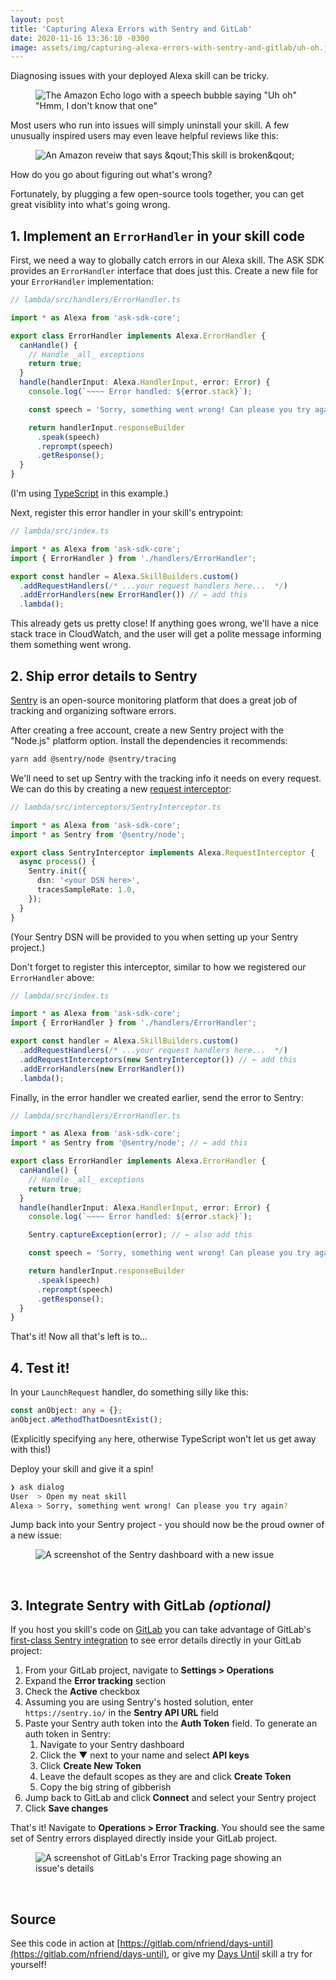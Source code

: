 ```yaml
---
layout: post
title: 'Capturing Alexa Errors with Sentry and GitLab'
date: 2020-11-16 13:36:10 -0300
image: assets/img/capturing-alexa-errors-with-sentry-and-gitlab/uh-oh.jpg
---
```


Diagnosing issues with your deployed Alexa skill can be tricky.

<figure>
    <img src="{{ 'assets/img/capturing-alexa-errors-with-sentry-and-gitlab/uh-oh.jpg' | relative_url }}" alt="The Amazon Echo logo with a speech bubble saying &quot;Uh oh&quot;" />
    <figcaption>"Hmm, I don't know that one"</figcaption>
</figure>

Most users who run into issues will simply uninstall your skill. A few unusually
inspired users may even leave helpful reviews like this:

<figure>
    <img class="bordered" src="{{ 'assets/img/capturing-alexa-errors-with-sentry-and-gitlab/this-skill-is-broken.png' | relative_url }}" alt="An Amazon reveiw that says &qout;This skill is broken&qout;" />
</figure>

How do you go about figuring out what's wrong?

Fortunately, by plugging a few open-source tools together, you can get great visiblity into what's going wrong.

## 1. Implement an `ErrorHandler` in your skill code

First, we need a way to globally catch errors in our Alexa skill. The ASK SDK
provides an `ErrorHandler` interface that does just this. Create a new file for
your `ErrorHandler` implementation:

```ts
// lambda/src/handlers/ErrorHandler.ts

import * as Alexa from 'ask-sdk-core';

export class ErrorHandler implements Alexa.ErrorHandler {
  canHandle() {
    // Handle _all_ exceptions
    return true;
  }
  handle(handlerInput: Alexa.HandlerInput, error: Error) {
    console.log(`~~~~ Error handled: ${error.stack}`);

    const speech = 'Sorry, something went wrong! Can please you try again?';

    return handlerInput.responseBuilder
      .speak(speech)
      .reprompt(speech)
      .getResponse();
  }
}
```

(I'm using [TypeScript](https://www.typescriptlang.org/) in this example.)

Next, register this error handler in your skill's entrypoint:

```ts
// lambda/src/index.ts

import * as Alexa from 'ask-sdk-core';
import { ErrorHandler } from './handlers/ErrorHandler';

export const handler = Alexa.SkillBuilders.custom()
  .addRequestHandlers(/* ...your request handlers here...  */)
  .addErrorHandlers(new ErrorHandler()) // ← add this
  .lambda();
```

This already gets us pretty close! If anything goes wrong, we'll have a nice
stack trace in CloudWatch, and the user will get a polite message informing them
something went wrong.

## 2. Ship error details to Sentry

[Sentry](https://sentry.io/welcome/) is an open-source monitoring platform that
does a great job of tracking and organizing software errors.

After creating a free account, create a new Sentry project with the "Node.js"
platform option. Install the dependencies it recommends:

```bash
yarn add @sentry/node @sentry/tracing
```

We'll need to set up Sentry with the tracking info it needs on every request. We
can do this by creating a new [request
interceptor](https://developer.amazon.com/blogs/alexa/post/0e2015e1-8be3-4513-94cb-da000c2c9db0/what-s-new-with-request-and-response-interceptors-in-the-alexa-skills-kit-sdk-for-node-js):

```ts
// lambda/src/interceptors/SentryInterceptor.ts

import * as Alexa from 'ask-sdk-core';
import * as Sentry from '@sentry/node';

export class SentryInterceptor implements Alexa.RequestInterceptor {
  async process() {
    Sentry.init({
      dsn: '<your DSN here>',
      tracesSampleRate: 1.0,
    });
  }
}
```

(Your Sentry DSN will be provided to you when setting up your Sentry project.)

Don't forget to register this interceptor, similar to how we registered our
`ErrorHandler` above:

```ts
// lambda/src/index.ts

import * as Alexa from 'ask-sdk-core';
import { ErrorHandler } from './handlers/ErrorHandler';

export const handler = Alexa.SkillBuilders.custom()
  .addRequestHandlers(/* ...your request handlers here...  */)
  .addRequestInterceptors(new SentryInterceptor()) // ← add this
  .addErrorHandlers(new ErrorHandler())
  .lambda();
```

Finally, in the error handler we created earlier, send the error to Sentry:

```ts
// lambda/src/handlers/ErrorHandler.ts

import * as Alexa from 'ask-sdk-core';
import * as Sentry from '@sentry/node'; // ← add this

export class ErrorHandler implements Alexa.ErrorHandler {
  canHandle() {
    // Handle _all_ exceptions
    return true;
  }
  handle(handlerInput: Alexa.HandlerInput, error: Error) {
    console.log(`~~~~ Error handled: ${error.stack}`);

    Sentry.captureException(error); // ← also add this

    const speech = 'Sorry, something went wrong! Can please you try again?';

    return handlerInput.responseBuilder
      .speak(speech)
      .reprompt(speech)
      .getResponse();
  }
}
```

That's it! Now all that's left is to...

## 4. Test it!

In your `LaunchRequest` handler, do something silly like this:

```ts
const anObject: any = {};
anObject.aMethodThatDoesntExist();
```

(Explicitly specifying `any` here, otherwise TypeScript won't let us get away
with this!)

Deploy your skill and give it a spin!

```bash
❯ ask dialog
User  > Open my neat skill
Alexa > Sorry, something went wrong! Can please you try again?
```

Jump back into your Sentry project - you should now be the proud owner of a new
issue:

<figure>
    <img class="bordered" src="{{ 'assets/img/capturing-alexa-errors-with-sentry-and-gitlab/sentry-screenshot.png' | relative_url }}" alt="A screenshot of the Sentry dashboard with a new issue" />
</figure><br>

## 3. Integrate Sentry with GitLab _(optional)_

If you host you skill's code on [GitLab](https://about.gitlab.com/) you can take
advantage of GitLab's [first-class Sentry
integration](https://docs.gitlab.com/ee/operations/error_tracking.html) to see
error details directly in your GitLab project:

1. From your GitLab project, navigate to **Settings > Operations**
1. Expand the **Error tracking** section
1. Check the **Active** checkbox
1. Assuming you are using Sentry's hosted solution, enter `https://sentry.io/`
   in the **Sentry API URL** field
1. Paste your Sentry auth token into the **Auth Token** field. To generate an
   auth token in Sentry:
   1. Navigate to your Sentry dashboard
   1. Click the ▼ next to your name and select **API keys**
   1. Click **Create New Token**
   1. Leave the default scopes as they are and click **Create Token**
   1. Copy the big string of gibberish
1. Jump back to GitLab and click **Connect** and select your Sentry project
1. Click **Save changes**

That's it! Navigate to **Operations > Error Tracking**. You should see the same
set of Sentry errors displayed directly inside your GitLab project.

<figure>
    <img class="bordered" src="{{ 'assets/img/capturing-alexa-errors-with-sentry-and-gitlab/gitlab-error-tracking-screenshot.png' | relative_url }}" alt="A screenshot of GitLab's Error Tracking page showing an issue's details" />
</figure><br>

## Source

See this code in action at [https://gitlab.com/nfriend/days-until](https://gitlab.com/nfriend/days-until), or give my
[Days Until](https://www.amazon.com/dp/B0759KJ8D2) skill a try for yourself!
